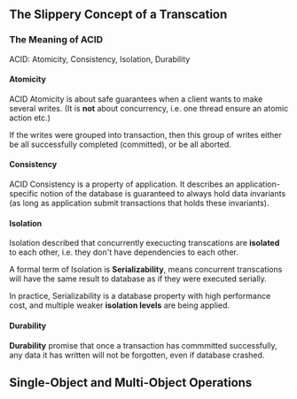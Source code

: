 ## The Slippery Concept of a Transcation

### The Meaning of ACID

ACID: Atomicity, Consistency, Isolation, Durability

#### Atomicity

ACID Atomicity is about safe guarantees when a client wants to make several writes. (It is **not** about concurrency, i.e. one thread ensure an atomic action etc.)

If the writes were grouped into transaction, then this group of writes either be all successfully completed (committed), or be all aborted.

#### Consistency

ACID Consistency is a property of application. It describes an application-specific notion of the database is guaranteed to always hold data invariants
(as long as application submit transactions that holds these invariants).

#### Isolation

Isolation described that concurrently execucting transcations are **isolated** to each other, i.e. they don't have dependencies to each other.

A formal term of Isolation is **Serializability**, means concurrent transcations will have the same result to database as if they were executed serially.

In practice, Serializability is a database property with high performance cost, and multiple weaker **isolation levels** are being applied.

#### Durability

**Durability** promise that once a transaction has commmitted successfully, any data it has written will not be forgotten, even if database crashed.

## Single-Object and Multi-Object Operations
